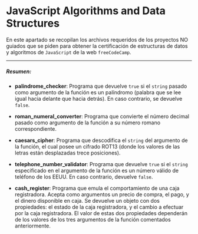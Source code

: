 # JavaScript Algorithms and Data Structures

En este apartado se recopilan los archivos requeridos de los proyectos NO guiados que se piden para obtener la certificación de estructuras de datos y algoritmos  de `JavaScript` de la web `freeCodeCamp`.

------------

##### Resumen:
- **palindrome_checker**: Programa que devuelve `true` si el `string` pasado como argumento de la función es un palíndromo (palabra que se lee igual hacia delante que hacia detrás). En caso contrario, se devuelve `false`.

- **roman_numeral_converter**: Programa que convierte el número decimal pasado como argumento de la función a su número romano correspondiente. 

- **caesars_cipher**: Programa que descodifica el `string` del argumento de la función, el cual posee un cifrado ROT13 (donde los valores de las letras están desplazadas trece posiciones). 

- **telephone_number_validator**: Programa que devuelve `true` si el `string` especificado en el argumento de la función es un número válido de teléfono de los EEUU. En caso contrario, devuelve `false`.

- **cash_register**: Programa que emula el comportamiento de una caja registradora. Acepta como argumentos un precio de compra, el pago, y el dinero disponible en caja. Se devuelve un objeto con dos propiedades: el estado de la caja registradora, y el cambio a efectuar por la caja registradora. El valor de estas dos propiedades dependerán de los valores de los tres argumentos de la función comentados anteriormente.

